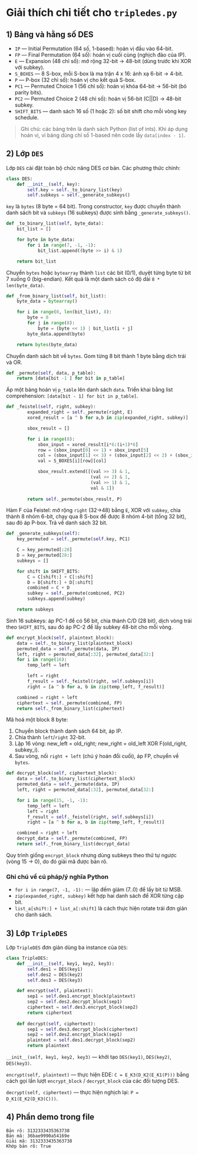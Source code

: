 
# Giải thích chi tiết cho `tripledes.py`

## 1) Bảng và hằng số DES

- `IP` — Initial Permutation (64 số, 1-based): hoán vị đầu vào 64-bit.
- `FP` — Final Permutation (64 số): hoán vị cuối cùng (nghịch đảo của IP).
- `E` — Expansion (48 chỉ số): mở rộng 32-bit -> 48-bit (dùng trước khi XOR với subkey).
- `S_BOXES` — 8 S-box, mỗi S-box là ma trận 4 x 16: ánh xạ 6-bit -> 4-bit.
- `P` — P-box (32 chỉ số): hoán vị cho kết quả S-box.
- `PC1` — Permuted Choice 1 (56 chỉ số): hoán vị khóa 64-bit -> 56-bit (bỏ parity bits).
- `PC2` — Permuted Choice 2 (48 chỉ số): hoán vị 56-bit (C||D) -> 48-bit subkey.
- `SHIFT_BITS` — danh sách 16 số (1 hoặc 2): số bit shift cho mỗi vòng key schedule.

> Ghi chú: các bảng trên là danh sách Python (list of ints). Khi áp dụng hoán vị, vì bảng dùng chỉ số 1-based nên code lấy `data[index - 1]`.

## 2) Lớp `DES`

Lớp `DES` cài đặt toàn bộ chức năng DES cơ bản. Các phương thức chính:

```python
class DES:
    def __init__(self, key):
        self.key = self._to_binary_list(key)
        self.subkeys = self._generate_subkeys() 
```

`key` là `bytes` (8 byte = 64 bit). Trong constructor, `key` được chuyển thành danh sách bit và `subkeys` (16 subkeys) được sinh bằng `_generate_subkeys()`.

```python
def _to_binary_list(self, byte_data):
    bit_list = []

    for byte in byte_data:
        for i in range(7, -1, -1):
            bit_list.append((byte >> i) & 1)

    return bit_list
```
Chuyển `bytes` hoặc `bytearray` thành `list` các bit (0/1), duyệt từng byte từ bit 7 xuống 0 (big-endian). Kết quả là một danh sách có độ dài `8 * len(byte_data)`.

```python
def _from_binary_list(self, bit_list):
    byte_data = bytearray()

    for i in range(0, len(bit_list), 8):
        byte = 0
        for j in range(8):
            byte = (byte << 1) | bit_list[i + j]
        byte_data.append(byte)

    return bytes(byte_data)
```
Chuyển danh sách bit về `bytes`. Gom từng 8 bit thành 1 byte bằng dịch trái và OR.

```python
def _permute(self, data, p_table):
    return [data[bit -1 ] for bit in p_table]
```
Áp một bảng hoán vị `p_table` lên danh sách `data`. Triển khai bằng list comprehension: `[data[bit - 1] for bit in p_table]`.

```python
def _feistel(self, right, subkey):
        expanded_right = self._permute(right, E)
        xored_result = [a ^ b for a,b in zip(expanded_right, subkey)]

        sbox_result = []

        for i in range(8):
            sbox_input = xored_result[i*6:(i+1)*6]
            row = (sbox_input[0] << 1) + sbox_input[5]
            col = (sbox_input[1] << 3) + (sbox_input[2] << 2) + (sbox_input[3] << 1) + sbox_input[4]
            val = S_BOXES[i][row][col]

            sbox_result.extend([(val >> 3) & 1,
                                (val >> 2) & 1,
                                (val >> 1) & 1,
                                val & 1])
            
        return self._permute(sbox_result, P)
```
Hàm F của Feistel: mở rộng `right` (32->48) bằng `E`, XOR với `subkey`, chia thành 8 nhóm 6-bit, chạy qua 8 S-box để được 8 nhóm 4-bit (tổng 32 bit), sau đó áp P-box. Trả về danh sách 32 bit.

```python
def _generate_subkeys(self):
    key_permuted = self._permute(self.key, PC1)

    C = key_permuted[:28]
    D = key_permuted[28:]
    subkeys = []

    for shift in SHIFT_BITS:
        C = C[shift:] + C[:shift]
        D = D[shift:] + D[:shift]
        combined = C + D
        subkey = self._permute(combined, PC2)
        subkeys.append(subkey)

    return subkeys
```
 Sinh 16 subkeys: áp PC-1 để có 56 bit, chia thành C/D (28 bit), dịch vòng trái theo `SHIFT_BITS`, sau đó áp PC-2 để lấy subkey 48-bit cho mỗi vòng.

```python
def encrypt_block(self, plaintext_block):
    data = self._to_binary_list(plaintext_block)
    permuted_data = self._permute(data, IP)
    left, right = permuted_data[:32], permuted_data[32:]
    for i in range(16):
        temp_left = left

        left = right
        f_result = self._feistel(right, self.subkeys[i])
        right = [a ^ b for a, b in zip(temp_left, f_result)]

    combined = right + left
    ciphertext = self._permute(combined, FP)
    return self._from_binary_list(ciphertext)
```
Mã hoá một block 8 byte:
1. Chuyển block thành danh sách 64 bit, áp IP.
2. Chia thành `left`/`right` 32-bit.
3. Lặp 16 vòng: new_left = old_right; new_right = old_left XOR F(old_right, subkey_i).
4. Sau vòng, nối `right + left` (chú ý hoán đổi cuối), áp FP, chuyển về `bytes`.

```python
def decrypt_block(self, ciphertext_block):
    data = self._to_binary_list(ciphertext_block)
    permuted_data = self._permute(data, IP)
    left, right = permuted_data[:32], permuted_data[32:]

    for i in range(15, -1, -1):
        temp_left = left
        left = right
        f_result = self._feistel(right, self.subkeys[i])
        right = [a ^ b for a, b in zip(temp_left, f_result)]

    combined = right + left
    decrypt_data = self._permute(combined, FP)
    return self._from_binary_list(decrypt_data)
```
Quy trình giống `encrypt_block` nhưng dùng subkeys theo thứ tự ngược (vòng 15 -> 0), do đó giải mã được bản rõ.

### Ghi chú về cú pháp/ý nghĩa Python

- `for i in range(7, -1, -1):` — lặp đếm giảm (7..0) để lấy bit từ MSB.
- `zip(expanded_right, subkey)` kết hợp hai danh sách để XOR từng cặp bit.
- `list_a[shift:] + list_a[:shift]` là cách thực hiện rotate trái đơn giản cho danh sách.

## 3) Lớp `TripleDES`

Lớp `TripleDES` đơn giản dùng ba instance của `DES`:

```python
class TripleDES:
    def __init__(self, key1, key2, key3):
        self.des1 = DES(key1)
        self.des2 = DES(key2)
        self.des3 = DES(key3)

    def encrypt(self, plaintext):
        sep1 = self.des1.encrypt_block(plaintext)
        sep2 = self.des2.decrypt_block(sep1)
        ciphertext = self.des3.encrypt_block(sep2)
        return ciphertext
    
    def decrypt(self, ciphertext):
        sep1 = self.des3.decrypt_block(ciphertext)
        sep2 = self.des2.encrypt_block(sep1)
        plaintext = self.des1.decrypt_block(sep2)
        return plaintext
```

`__init__(self, key1, key2, key3)` — khởi tạo `DES(key1)`, `DES(key2)`, `DES(key3)`.

`encrypt(self, plaintext)` — thực hiện EDE: `C = E_K3(D_K2(E_K1(P)))` bằng cách gọi lần lượt `encrypt_block` / `decrypt_block` của các đối tượng DES.

`decrypt(self, ciphertext)` — thực hiện nghịch lại: `P = D_K1(E_K2(D_K3(C)))`.

## 4) Phần demo trong file
```
Bản rõ: 3132333435363738
Bản mã: 36bae9990a54169e
Giải mã: 3132333435363738
Khớp bản rõ: True
```

